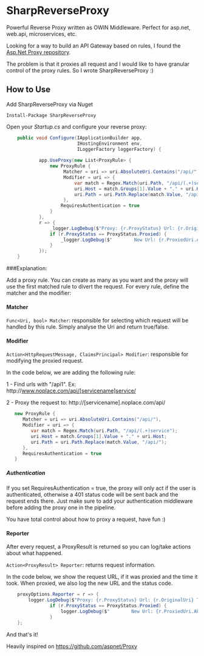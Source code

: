 SharpReverseProxy
=================

Powerful Reverse Proxy written as OWIN Middleware. Perfect for asp.net, web.api, microservices, etc.

Looking for a way to build an API Gateway based on rules, I found the [Asp.Net Proxy repository](https://github.com/aspnet/Proxy).

The problem is that it proxies all request and I would like to have granular control of the proxy rules. So I wrote SharpReverseProxy :)

## How to Use

Add SharpReverseProxy via Nuget

    Install-Package SharpReverseProxy

Open your *Startup.cs* and configure your reverse proxy:

```csharp
    public void Configure(IApplicationBuilder app, 
                          IHostingEnvironment env, 
                          ILoggerFactory loggerFactory) {
                        
            app.UseProxy(new List<ProxyRule> {
                new ProxyRule {
                     Matcher = uri => uri.AbsoluteUri.Contains("/api/"),
                     Modifier = uri => {
                         var match = Regex.Match(uri.Path, "/api/(.+)service");
                         uri.Host = match.Groups[1].Value + "." + uri.Host;
                         uri.Path = uri.Path.Replace(match.Value, "/api/");
                     },
                    RequiresAuthentication = true
                }
            },
            r => {
                _logger.LogDebug($"Proxy: {r.ProxyStatus} Url: {r.OriginalUri} Time: {r.Elipsed}");
                if (r.ProxyStatus == ProxyStatus.Proxied) {
                    _logger.LogDebug($"        New Url: {r.ProxiedUri.AbsoluteUri} Status: {r.HttpStatusCode}");
                }
            });
	}
```

###Explanation:

Add a proxy rule. You can create as many as you want and the proxy will use the first matched rule to divert the request.
For every rule, define the matcher and the modifier:

#### Matcher
```Func<Uri, bool> Matcher```: responsible for selecting which request will be handled by this rule. Simply analyse the Uri and return true/false.

#### Modifier
```Action<HttpRequestMessage, ClaimsPrincipal> Modifier```: responsible for modifying the proxied request.

In the code below, we are adding the following rule:


1 - Find urls with "/api1".  Ex: http<nolink>://www.noplace.com/api/[servicename]service/

2 - Proxy the request to: http<nolink>://[servicename].noplace.com/api/

```csharp
   new ProxyRule {
      Matcher = uri => uri.AbsoluteUri.Contains("/api/"),
      Modifier = uri => {
         var match = Regex.Match(uri.Path, "/api/(.+)service");
         uri.Host = match.Groups[1].Value + "." + uri.Host;
         uri.Path = uri.Path.Replace(match.Value, "/api/");
      },
      RequiresAuthentication = true
   }
```
##### Authentication

If you set RequiresAuthentication = true, the proxy will only act if the user is authenticated, otherwise a 401 status code will be sent back and the request ends there. Just make sure to add your authentication middleware before adding the proxy one in the pipeline.

You have total control about how to proxy a request, have fun :)

#### Reporter
After every request, a ProxyResult is returned so you can log/take actions about what happened.

```Action<ProxyResult> Reporter```: returns request information.

In the code below, we show the request URL, if it was proxied and the time it took. When proxied, we also log the new URL and the status code.
```csharp
    proxyOptions.Reporter = r => {
		logger.LogDebug($"Proxy: {r.ProxyStatus} Url: {r.OriginalUri} Time: {r.Elipsed}");
                if (r.ProxyStatus == ProxyStatus.Proxied) {
                    logger.LogDebug($"        New Url: {r.ProxiedUri.AbsoluteUri} Status: {r.HttpStatusCode}");
                }
    };
```

And that's it!

Heavily inspired on https://github.com/aspnet/Proxy
